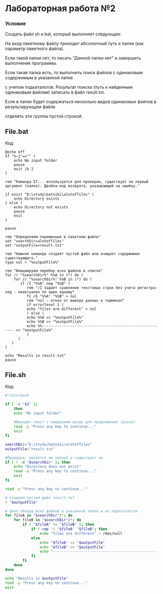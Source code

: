 # Лабораторная работа №2 

### Условие 

Создать файл sh и bat, который выполняет следующее: 

На вход пакетному файлу приходит абсолютный путь к папке (как параметр пакетного файла). 

Если такой папки нет, то писать “Данной папки нет” и завершить выполнение программы.

Если такая папка есть, то выполнить поиск файлов с одинаковым содержимым в указанной папке

с учетом подкаталогов. Результат поиска (путь к найденным одинаковым файлам) записать в файл result.txt.

Если в папке будет содержаться несколько видов одинаковых файлов в результирующем файле

отделять эти группы пустой строкой.

## File.bat

*Код:*  

```batch
@echo off
If "%~1"=="" (
    echo No input folder 
    pause 
    exit /b 2
)

rem "Команда If... используется для проверки, существует ли первый аргумент (папка). Двойка-код возврата, указывающий на ошибку." 

if exist "D:\study\batniki\alotoffiles" (
    echo Directory exists
) else (
    echo Directory not exists 
    pause
    exit
)

pause 

rem "Определяем переменные в пакетном файле"
set "searchDir=alotoffiles"
set "outputFile=result.txt"

rem "Нижняя команда создаёт пустой файл или очищает содержимое существующего."
type nul > "%outputFile%" 

rem "Инициируем перебор всех файлов в спискe"
for /r "%searchDir%" %%A in (*) do (
    for /r "%searchDir%" %%B in (*) do (
       if /I "%%A" neq "%%B" (
          rem "/I задает сравнение текстовых строк без учета регистра; neq - неактуален ли один одному"
          fc /b "%%A" "%%B" > nul
          rem "nul - отказ от вывода данных в терминал"  
          if errorlevel 1 (
          echo "files are different" > nul 
          ) else (
          echo %%A >> "%outputFile%"
          echo %%B >> "%outputFile%"
          echo %%--------------------------------------------------------- >> "%outputFile%"
          )
      )
   )
)

echo "Results in result.txt"
pause
```
## File.sh
*Код:*
```bash
#!/bin/bash

if [ -z "$1" ]; 
    then
    echo "No input folder"
    
    #Выводит текст с ожиданием ввода для продолжения (pause)
    read -p "Press any key to continue..."
    exit
fi

searchDir="D:/study/batniki/alotoffiles"
outputFile="result.txt"

#Проверка, является ли папкой и существует ли
if [ ! -d "$searchDir" ]; then
    echo "Directory does not exist"
    read -p "Press any key to continue..."
    exit
fi

read -p "Press any key to continue..."

# Создаем пустой файл result.txt
> "$outputFile"

# Цикл обхода всех файлов в указанной папке и ее подкаталогах
for fileA in "$searchDir"/*; do
    for fileB in "$searchDir"/*; do
        if [ "$fileA" != "$fileB" ]; then
            if ! cmp -s "$fileA" "$fileB"; then
                echo "files are different" > /dev/null
            else
                echo "$fileA" >> "$outputFile"
                echo "$fileB" >> "$outputFile"
                echo "---------------------------------------------------------" >> "$outputFile"
            fi
        fi
    done
done

echo "Results in $outputFile"
read -p "Press any key to continue..."
exit
```


